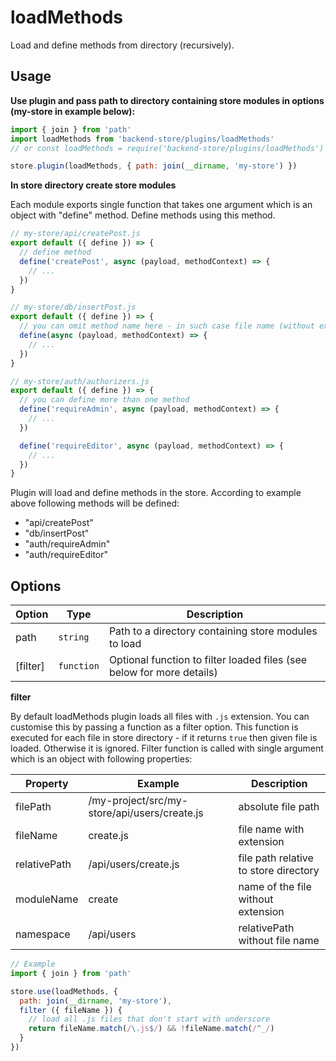# loadMethods

Load and define methods from directory (recursively).

## Usage

**Use plugin and pass path to directory containing store modules in options (my-store in example below):**

```js
import { join } from 'path'
import loadMethods from 'backend-store/plugins/loadMethods'
// or const loadMethods = require('backend-store/plugins/loadMethods')

store.plugin(loadMethods, { path: join(__dirname, 'my-store') })
```

**In store directory create store modules**

Each module exports single function that takes one argument which is an object with "define" method.
Define methods using this method.

```js
// my-store/api/createPost.js
export default ({ define }) => {
  // define method
  define('createPost', async (payload, methodContext) => {
    // ...
  })
}
```

```js
// my-store/db/insertPost.js
export default ({ define }) => {
  // you can omit method name here - in such case file name (without extension) will be used instead as a method name
  define(async (payload, methodContext) => {
    // ...
  })
}
```

```js
// my-store/auth/authorizers.js
export default ({ define }) => {
  // you can define more than one method
  define('requireAdmin', async (payload, methodContext) => {
    // ...
  })

  define('requireEditor', async (payload, methodContext) => {
    // ...
  })
}
```

Plugin will load and define methods in the store.
According to example above following methods will be defined:

* "api/createPost"
* "db/insertPost"
* "auth/requireAdmin"
* "auth/requireEditor"

## Options

| Option          | Type       | Description
|-----------------|------------|--------------------------
| path            | `string`   | Path to a directory containing store modules to load
| [filter]        | `function` | Optional function to filter loaded files (see below for more details)

**filter**

By default loadMethods plugin loads all files with `.js` extension.
You can customise this by passing a function as a filter option.
This function is executed for each file in store directory - if it returns `true` then given file is loaded. Otherwise it is ignored.
Filter function is called with single argument which is an object with following properties:

| Property     | Example                                      | Description
|--------------|----------------------------------------------|-------------------------------------
| filePath     | /my-project/src/my-store/api/users/create.js | absolute file path
| fileName     | create.js                                    | file name with extension
| relativePath | /api/users/create.js                         | file path relative to store directory
| moduleName   | create                                       | name of the file without extension
| namespace    | /api/users                                   | relativePath without file name

```js
// Example
import { join } from 'path'

store.use(loadMethods, {
  path: join(__dirname, 'my-store'),
  filter ({ fileName }) {
    // load all .js files that don't start with underscore
    return fileName.match(/\.js$/) && !fileName.match(/^_/)
  }
})
```
